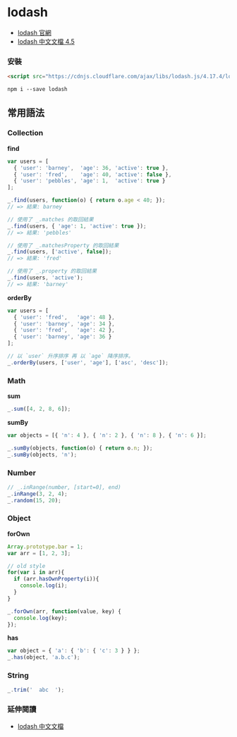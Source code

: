 # lodash

* [lodash 官網](https://lodash.com/)
* [lodash 中文文檔 4.5](https://wizardforcel.gitbooks.io/lodash-doc-45/content/)

### 安裝

```html
<script src="https://cdnjs.cloudflare.com/ajax/libs/lodash.js/4.17.4/lodash.min.js"/>
```

```
npm i --save lodash
```

## 常用語法

### Collection

**find**

```js
var users = [
  { 'user': 'barney',  'age': 36, 'active': true },
  { 'user': 'fred',    'age': 40, 'active': false },
  { 'user': 'pebbles', 'age': 1,  'active': true }
];

_.find(users, function(o) { return o.age < 40; });
// => 結果: barney

// 使用了 _.matches 的取回結果
_.find(users, { 'age': 1, 'active': true });
// => 結果: 'pebbles'

// 使用了 _.matchesProperty 的取回結果
_.find(users, ['active', false]);
// => 結果: 'fred'

// 使用了 _.property 的取回結果
_.find(users, 'active');
// => 結果: 'barney'
```

**orderBy**

```js
var users = [
  { 'user': 'fred',   'age': 48 },
  { 'user': 'barney', 'age': 34 },
  { 'user': 'fred',   'age': 42 },
  { 'user': 'barney', 'age': 36 }
];

// 以 `user` 升序排序 再 以 `age` 降序排序。
_.orderBy(users, ['user', 'age'], ['asc', 'desc']);
```

### Math

**sum**

```js
_.sum([4, 2, 8, 6]);
```

**sumBy**

```js
var objects = [{ 'n': 4 }, { 'n': 2 }, { 'n': 8 }, { 'n': 6 }];

_.sumBy(objects, function(o) { return o.n; });
_.sumBy(objects, 'n');
```

### Number

```js
// _.inRange(number, [start=0], end)
_.inRange(3, 2, 4);
_.random(15, 20);
```

### Object

**forOwn**

```js
Array.prototype.bar = 1;
var arr = [1, 2, 3];

// old style
for(var i in arr){
  if (arr.hasOwnProperty(i)){
    console.log(i);
  }
}

_.forOwn(arr, function(value, key) {
  console.log(key);
});
```

**has**

```js
var object = { 'a': { 'b': { 'c': 3 } } };
_.has(object, 'a.b.c');
```

### String

```js
_.trim('  abc  ');
```

### 延伸閱讀

* [lodash 中文文檔](http://lodashjs.com/docs/)